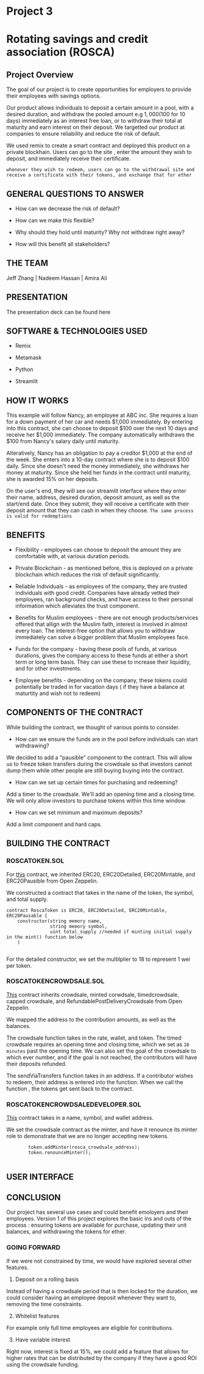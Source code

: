 # Project 3

# Rotating savings and credit association (ROSCA)

## Project Overview

The goal of our project is to create opportunities for employers to provide their employees with savings options.

Our product allows individuals to deposit a certain amount in a pool, with a desired duration, and withdraw the pooled amount e.g $1,000 ($100 for 10 days) immediately as an interest free loan, or to withdraw their total at maturity and earn interest on their deposit. We targetted our product at companies to ensure reliability and reduce the risk of default.

We used remix to create a smart contract and deployed this product on a private blockhain. Users can go to the site , enter the amount they wish to deposit, and immediately receive their certificate.

`whenever they wish to redeem, users can go to the withdrawal site and receive a certificate with their tokens, and exchange that for ether`

## GENERAL QUESTIONS TO ANSWER

* How can we decrease the risk of default?

* How can we make this flexible?

* Why should they hold until maturity? Why not withdraw right away?

* How will this benefit all stakeholders?

## THE TEAM

 Jeff Zhang | Nadeem Hassan | Amira Ali 

## PRESENTATION

The presentation deck can be found here

## SOFTWARE & TECHNOLOGIES USED

* Remix

* Metamask

* Python

* Streamlit

## HOW IT WORKS

This example will follow Nancy, an employee at ABC inc. She requires a loan for a down payment of her car and needs $1,000 immediately. By entering into this contract, she can choose to deposit $100 over the next 10 days and receive her $1,000 immediately. The company automatically withdraws the $100 from Nancy's salary daily until maturity.

Alteratively, Nancy has an obligation to pay a creditor $1,000 at the end of the week. She enters into a 10-day contract where she is to deposit $100 daily. Since she doesn't need the money immediately, she withdraws her money at maturity. Since she held her funds in the contract until maturity, she is awarded 15% on her deposits.

On the user's end, they will see our streamlit interface where they enter their name, address, desired duration, deposit amount, as well as the start/end date. Once they submit, they will receive a certificate with their deposit amount that they can cash in when they choose. `The same process is valid for redemptions`

## BENEFITS

* Flexibility - employees can choose to deposit the amount they are comfortable with, at various duration periods.

* Private Blockchain - as mentioned before, this is deployed on a private blockchain which reduces the risk of default significantly.

* Reliable Individuals - as employees of the company, they are trusted individuals with good credit. Companies have already vetted their employees, ran background checks, and have access to their personal information which alleviates the trust component.

* Benefits for Muslim employees - there are not enough products/services offered that allign with the Muslim faith, interest is involved in almost every loan. The interest-free option that allows you to withdraw immediately can solve a bigger problem that Muslim employees face.

* Funds for the company - having these pools of funds, at various durations, gives the company access to these funds at either a short term or long term basis. They can use these to increase their liquidity, and for other investments.

* Employee benefits - depending on the company, these tokens could potentially be traded in for vacation days ( if they have a balance at maturtity and wish not to redeem)

## COMPONENTS OF THE CONTRACT

While building the contract, we thought of various points to consider. 

* How can we ensure the funds are in the pool before individuals can start withdrawing? 

We decided to add a "pausible" component to the contract. This will allow us to freeze token transfers during the crowdsale so that investors cannot dump them while other people are still buying buying into the contract. 

* How can we set up certain times for purchasing and redeeming? 

Add a timer to the crowdsale. We'll add an opening time and a closing time. We will only allow investors to purchase tokens within this time window.

* How can we set minimum and maximum deposits? 

Add a limit component and hard caps. 

## BUILDING THE CONTRACT

### ROSCATOKEN.SOL

For [this](https://github.com/bleachevil/Project3/blob/e07ee16a9acb4a7af504839a8b2cb082b6327c5a/RoscaToken.sol)  contract, we inherited ERC20, ERC20Detailed, ERC20Mintable, and ERC20Pausible from Open Zeppelin.

We constructed a contract that takes in the name of the token, the symbol, and total supply. 

```` 
contract RoscaToken is ERC20, ERC20Detailed, ERC20Mintable, ERC20Pausable {
    constructor(string memory name, 
                string memory symbol, 
                uint total_supply //needed if minting initial supply in the mint() function below
    )
    
````

For the detailed constructor, we set the multilplier to 18 to represent 1 wei per token. 


### ROSCATOKENCROWDSALE.SOL

[This](https://github.com/bleachevil/Project3/blob/e07ee16a9acb4a7af504839a8b2cb082b6327c5a/RoscaTokenCrowdsale.sol) contract inherits crowdsale, minted corwdsale, timedcrowdsale, capped crowdsale, and RefundablePostDeliveryCrowdsale from Open Zeppelin. 

We mapped the address to the contribution amounts, as well as the balances. 

The crowdsale function takes in the rate, wallet, and token. The timed crowdsale requires an opening time and closing time, which we set as `10 minutes` past the opening time. We can also set the goal of the crowdsale to which ever number, and if the goal is not reached, the contributors will have their deposits refunded. 

The sendViaTransfers function takes in an address. If a contributor wishes to redeem, their address is entered into the function. When we call the function , the tokens get sent back to the contract.




### ROSCATOKENCROWDSALEDEVELOPER.SOL

[This](https://github.com/bleachevil/Project3/blob/e2af4a4a3633f660518d95bfab73c6c6427bbbd8/RoscaTokenCrowdsaleDeployer.sol) contract takes in a name, symbol, and wallet address. 

We set the crowdsale contract as the minter, and have it renounce its minter role to demonstrate that we are no longer accepting new tokens.

````
        token.addMinter(rosca_crowdsale_address);
        token.renounceMinter();
        
 ````
 


## USER INTERFACE



## CONCLUSION


Our project has several use cases and could benefit emoloyers and their employees. Version 1 of this project explores the basic ins and outs of the process : ensuring tokens are available for purchase, updating their unit balances, and withdrawing the tokens for ether. 
 
### GOING FORWARD 

 If we were not constrained by time, we would have explored several other features. 


1) Deposit on a rolling basis

Instead of having a crowdsale period that is then locked for the duration, we could consider having an employee deposit whenever they want to, removing the time constraints.

2) Whitelist features 

For example only full time employees are eligible for contributions.

3) Have variable interest

Right now, interest is fixed at 15%, we could add a feature that allows for higher rates that can be distributed by the company if they have a good ROI using the crowdsale funding.








